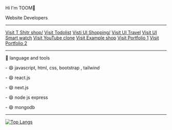 <div>
  <p>Hi I'm TOOM👋</p>
  <p>Website Developers</p>
</div>

<hr>

<div>
  <a href="https://toomdev-tshirt-wb-ui.netlify.app/" target="_blank">Visit T Shitr shop/</a>
  <a href="https://toomdev-todolist.netlify.app/" target="_blank">Visit Todolist</a>
  <a href="https://toomdev-ecommerce-ui.netlify.app/" target="_blank">Visti UI Shopping/</a>
  <a href="https://toomdev-ui-travel.netlify.app/" target="_blank">Visit UI Travel</a>
  <a href="https://toomdev-ui-smart-watch.netlify.app/" target="_blank">Visit UI Smart watch</a>
  <a href="https://toomdev-example-youtubeclone.netlify.app/" target="_blank">Visit YouTube clone</a>
  <a href="https://toomdev-example-cat-coffee.netlify.app/" target="_blank">Visit Example shop</a>
  <a href="https://toomdev-portfolio-template-v2.netlify.app/" target="_blank">Visit Portfolio 1</a>
  <a href="https://toomdev-portfolio-template-v1.netlify.app/" target="_blank">Visit Portfolio 2</a>
</div>

<hr>

<div>
  <p> 🔨 language and tools</p>
  <p>  - 😄 javascript, html, css, bootstrap , tailwind</p>
  <p>  - 😄 react.js</p>
  <p>  - 😄 next.js</p>
  <p>  - 😄 node js express</p>
  <p>  - 😄 mongodb</p>
</div>

<hr>

[![Top Langs](https://github-readme-stats.vercel.app/api/top-langs/?username=toomnineteen&layout=compact&theme=vision-friendly-dark)](https://github.com/anuraghazra/github-readme-stats)



<div></div>
